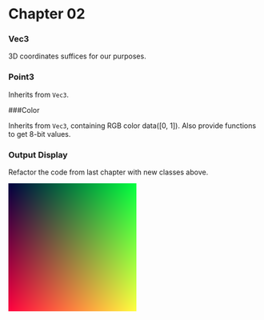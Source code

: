 # Chapter 02

### Vec3

3D coordinates suffices for our purposes.



### Point3

Inherits from `Vec3`.



###Color

Inherits from `Vec3`, containing RGB color data([0, 1]). Also provide functions to get 8-bit values.



### Output Display

Refactor the code from last chapter with new classes above.

![output](output.png)


